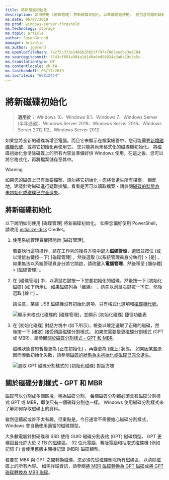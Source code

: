 ```yaml
---
title: 將新磁碟初始化
description: 如何使用 [磁碟管理] 將新磁碟初始化，以準備開始使用。 也包含問題的疑難排解連結。
ms.date: 06/07/2019
ms.prod: windows-server-threshold
ms.technology: storage
ms.topic: article
author: JasonGerend
manager: brianlic
ms.author: jgerend
ms.openlocfilehash: 7a275c372e1486b26821f797a7663eecbc3e8784
ms.sourcegitcommit: 3743cf691a984e1d140a04d50924a3a0a19c3e5c
ms.translationtype: HT
ms.contentlocale: zh-TW
ms.lasthandoff: 06/17/2019
ms.locfileid: "66812424"
---
```

# <a name="initialize-new-disks"></a>將新磁碟初始化

> **適用於：** Windows 10、Windows 8.1、Windows 7、Windows Server (半年通道)、Windows Server 2019、Windows Server 2016、Windows Server 2012 R2、Windows Server 2012

如果您將全新的磁碟新增至電腦，而且它未顯示在檔案總管中，您可能需要[新增磁碟機代號](change-a-drive-letter.md)，或將它初始化再使用它。 您只能將尚未格式化的磁碟機初始化。 將磁碟初始化會清除磁碟上的所有內容並準備好供 Windows 使用，在這之後，您可以將它格式化，再將檔案儲存至其中。

> [!WARNING]
> 如果您的磁碟上已有重要檔案，請勿將它初始化 - 您將會遺失所有檔案。 相反地，建議針對磁碟進行疑難排解，看看是否可以讀取檔案 - 請參閱[磁碟的狀態為未初始化或磁碟已完全遺失](troubleshooting-disk-management.md#a-disks-status-is-not-initialized-or-the-disk-is-missing)。

## <a name="to-initialize-new-disks"></a>將新磁碟初始化

以下說明如何使用 [磁碟管理] 將新磁碟初始化。 如果您偏好使用 PowerShell，請改用 [initialize-disk](https://docs.microsoft.com/powershell/module/storage/initialize-disk) Cmdlet。

1. 使用系統管理員權限開啟 [磁碟管理]。 
 
    若要執行這項操作，請在工作列的搜尋方塊中鍵入**磁碟管理**，選取並按住 (或以滑鼠右鍵按一下) [磁碟管理]  ，然後選取 [以系統管理員身分執行]   > [是]  。 如果無法以系統管理員身分將它開啟，請改鍵入**電腦管理**，然後移至 [儲存體]   > [磁碟管理]  。
1. 在 [磁碟管理] 中，以滑鼠右鍵按一下您要初始化的磁碟，然後按一下 [初始化磁碟]  (如下所示)。 如果磁碟列為「離線」  ，請先以滑鼠右鍵按一下它，然後選取 [線上]  。

     請注意，某些 USB 磁碟機沒有初始化選項，只有格式化選項和[磁碟機代號](change-a-drive-letter.md)。

    ![顯示未格式化磁碟的 [磁碟管理]，並顯示 [初始化磁碟] 捷徑功能表](media/uninitialized-disk.PNG)
2. 在 [初始化磁碟]  對話方塊中 (如下所示)，檢查以確定選取了正確的磁碟，然後按一下 [確定]  接受預設磁碟分割樣式。 如果您需要變更磁碟分割樣式 (GPT 或 MBR)，請參閱[關於磁碟分割樣式 - GPT 和 MBR](#about-partition-styles---gpt-and-mbr)。

     磁碟狀態會短暫變更為 [正在初始化]  ，再變更為 [線上]  狀態。 如果因某些原因而導致初始化失敗，請參閱[磁碟的狀態為未初始化或磁碟已完全遺失](troubleshooting-disk-management.md#a-disks-status-is-not-initialized-or-the-disk-is-missing)。

    ![選取 GPT 磁碟分割樣式的 [初始化磁碟] 對話方塊](media/initialize-disk.PNG)

## <a name="about-partition-styles---gpt-and-mbr"></a>關於磁碟分割樣式 - GPT 和 MBR

磁碟可以分割成多個區塊，稱為磁碟分割。 每個磁碟分割都必須具有磁碟分割樣式 GPT 或 MBR，即使只有一個磁碟分割也一樣。 Windows 使用磁碟分割樣式來了解如何存取磁碟上的資料。

雖然這聽起或許不太有趣，但重點是，今日通常不需要擔心磁碟分割樣式，Windows 會自動使用適當的磁碟類型。

大多數電腦針對硬碟和 SSD 使用 GUID 磁碟分割表格 (GPT) 磁碟類型。 GPT 更穩固且允許大於 2 TB 的磁碟區。 32 位元電腦、舊版電腦和抽取式磁碟機 (例如記憶卡) 會使用舊版主開機記錄 (MBR) 磁碟類型。

若要在 MBR 與 GPT 之間轉換磁碟，您必須先從磁碟刪除所有磁碟區，以清除磁碟上的所有內容。 如需詳細資訊，請參閱[將 MBR 磁碟轉換為 GPT 磁碟](change-an-mbr-disk-into-a-gpt-disk.md)或[將 GPT 磁碟轉換為 MBR 磁碟](change-a-gpt-disk-into-an-mbr-disk.md)。